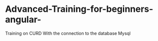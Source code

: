 # Advanced-Training-for-beginners-angular-
Training on CURD  With the connection  to the database Mysql

